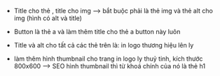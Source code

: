 - Title cho thẻ <a>, title cho img --> bắt buộc phải là thẻ img và thẻ alt cho img (hình có alt và title)
- Button là thẻ a và làm thêm title cho thẻ a button này luôn

- Title và alt cho tất cả các thẻ trên là: in logo thương hiệu lên ly
- làm thêm hình thumbnail cho trang in logo ly thuỷ tinh, kích thước 800x600 --> SEO hình thumbnail thì từ khoá chính của nó là thẻ h1
